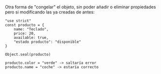 Otra forma de "congelar" el objeto, sin poder añadir o eliminar propiedades pero si modificando las ya creadas de antes: 

```
"use strict"
const producto = {
	name: "Teclado",
	price: 20,
	available: true,
	"estado producto": "disponible"
}

Object.seal(producto)

producto.color = "verde" -> saltaría error
producto.name = "coche" -> estaría correcto

```